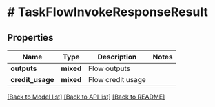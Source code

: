 # # TaskFlowInvokeResponseResult

## Properties

Name | Type | Description | Notes
------------ | ------------- | ------------- | -------------
**outputs** | **mixed** | Flow outputs |
**credit_usage** | **mixed** | Flow credit usage |

[[Back to Model list]](../../README.md#models) [[Back to API list]](../../README.md#endpoints) [[Back to README]](../../README.md)
